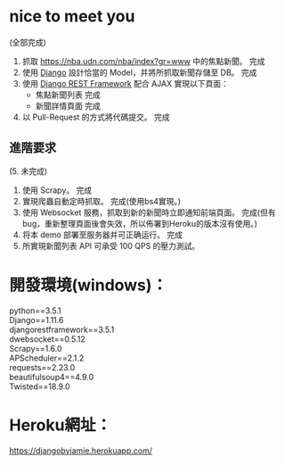 # nice to meet you
(全部完成)
1. 抓取 https://nba.udn.com/nba/index?gr=www 中的焦點新聞。 完成
2. 使用 [Django](https://www.djangoproject.com/) 設計恰當的 Model，并將所抓取新聞存儲至 DB。  完成
3. 使用 [Django REST Framework](http://www.django-rest-framework.org/) 配合 AJAX 實現以下頁面：
	 * 焦點新聞列表  完成
	 * 新聞詳情頁面  完成
4. 以 Pull-Request 的方式將代碼提交。  完成
	
## 進階要求
(5. 未完成)
1. 使用 Scrapy。  完成
2. 實現爬蟲自動定時抓取。  完成(使用bs4實現。)
3. 使用 Websocket 服務，抓取到新的新聞時立即通知前端頁面。  完成(但有bug，重新整理頁面後會失效，所以佈署到Heroku的版本沒有使用。)
4. 将本 demo 部署至服务器并可正确运行。  完成
5. 所實現新聞列表 API 可承受 100 QPS 的壓力測試。


# 開發環境(windows)：
python==3.5.1  
Django==1.11.6  
djangorestframework==3.5.1  
dwebsocket==0.5.12  
Scrapy==1.6.0  
APScheduler==2.1.2  
requests==2.23.0  
beautifulsoup4==4.9.0  
Twisted==18.9.0  

# Heroku網址：
https://djangobyjamie.herokuapp.com/  
